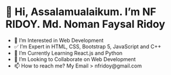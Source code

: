 <h1> 👋 Hi, Assalamualaikum. I’m NF RIDOY. Md. Noman Faysal Ridoy </h1>
<ul>
<li> 👀 I’m Interested in Web Development </li>
<li> ✅ I’m Expert in HTML, CSS, Bootstrap 5, JavaScript and C++ </li>
<li> 🌱 I’m Currently Learning React.js and Python </li>
<li> 💞️ I’m Looking to Collaborate on Web Development</li>
<li> 📫 How to reach me? My Email > nfridoy@gmail.com</li>
</ul>
<!---
NFRIDOY/NFRIDOY is a ✨ special ✨ repository because its `README.md` (this file) appears on your GitHub profile.
You can click the Preview link to take a look at your changes.
--->
